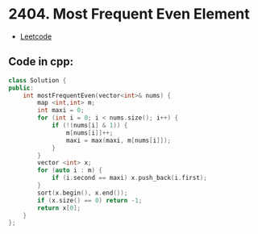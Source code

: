 # 2404. Most Frequent Even Element
- [Leetcode](https://leetcode.com/problems/most-frequent-even-element/description/)
## Code in cpp:
```cpp
class Solution {
public:
    int mostFrequentEven(vector<int>& nums) {
        map <int,int> m;
        int maxi = 0;
        for (int i = 0; i < nums.size(); i++) {
            if (!(nums[i] & 1)) {
                m[nums[i]]++;
                maxi = max(maxi, m[nums[i]]);
            }
        }
        vector <int> x;
        for (auto i : m) {
            if (i.second == maxi) x.push_back(i.first);
        }
        sort(x.begin(), x.end());
        if (x.size() == 0) return -1;
        return x[0];
    }
};
```
